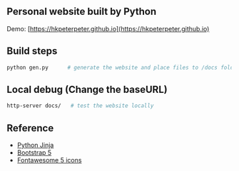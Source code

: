 ## Personal website built by Python

Demo: [https://hkpeterpeter.github.io](https://hkpeterpeter.github.io)

## Build steps
```sh
python gen.py      # generate the website and place files to /docs folder
```

## Local debug (Change the baseURL)
```sh
http-server docs/   # test the website locally
```

## Reference
- [Python Jinja](https://jinja.palletsprojects.com/en/stable/)
- [Bootstrap 5](https://getbootstrap.com/docs/5.0/getting-started/introduction/)
- [Fontawesome 5 icons](https://fontawesome.com/v5/search)


